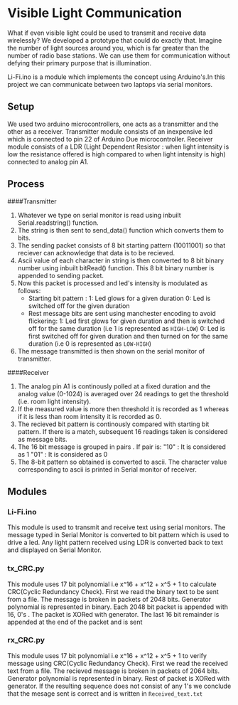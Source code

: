 # Visible Light Communication
 What if even visible light could be used to transmit and receive data wirelessly? We developed a prototype that could do exactly that. Imagine the number of light sources around you, which is far greater than the number of radio base stations. We can use them for communication without defying their primary purpose that is illumination.

 Li-Fi.ino is a module which implements the concept using Arduino's.In this project we can communicate between two laptops via serial monitors. 
 
## Setup
 We used two arduino microcontrollers, one acts as a transmitter and the other as a receiver. Transmitter module consists of an inexpensive led which is connected to pin 22 of Arduino Due microcontroller. Receiver module consists of a LDR (Light Dependent Resistor : when light intensity is low the resistance offered is high compared to when light intensity is high) connected to analog pin A1.

## Process
####Transmitter 
1. Whatever we type on serial monitor is read using inbuilt Serial.readstring() function.
2. The string is then sent to send_data() function which converts them to bits.
3. The sending packet consists of 8 bit starting pattern (10011001) so that reciever can acknowledge that data is to be recieved. 
4. Ascii value of each character in string is then converted to 8 bit binary number using inbuilt bitRead() function. This 8 bit binary number is appended to sending packet.
5. Now this packet is processed and led's intensity is modulated as follows:
    * Starting bit pattern :
        1: Led glows for a given duration 
        0: Led is switched off for the given duration
    * Rest message bits are sent using manchester encoding to avoid flickering:
        1: Led first glows for given duration and then is switched off for the same duration (i.e 1 is represented as `HIGH-LOW`)
        0: Led is first switched off for given duration and then turned on for the same duration (i.e 0 is represented as `LOW-HIGH`)
6. The message transmitted is then shown on the serial monitor of transmitter.

####Receiver
1. The analog pin A1 is continously polled at a fixed duration and the analog value (0-1024) is averaged over 24 readings to get the threshold (i.e. room light intensity).
2. If the measured value is more then threshold it is recorded as 1 whereas if it is less than room intensity it is recorded as 0.
3. The recieved bit pattern is continously compared with starting bit pattern. If there is a match, subsequent 16 readings taken is considered as message bits.
4. The 16 bit message is grouped in pairs . If pair is:
    "10" : It is considered as 1
    "01" : It is considered as 0
5. The 8-bit pattern so obtained is converted to ascii. The character value corresponding to ascii is printed in Serial monitor of receiver.

## Modules 
### Li-Fi.ino
 This module is used to transmit and receive text using serial monitors. The message typed in Serial Monitor is converted to bit pattern which is used to drive a led. Any light pattern received using LDR is converted back to text and displayed on Serial Monitor.

### tx_CRC.py
This module uses 17 bit polynomial i.e x^16 + x^12 + x^5 + 1 to calculate CRC(Cyclic Redundancy Check). First we read the binary text to be sent from a file. The message is broken in packets of 2048 bits. Generator polynomial is represented in binary. Each 2048 bit packet is appended with 16, 0's . The packet is XORed with generator. The last 16 bit remainder is appended at the end of the packet and is sent


### rx_CRC.py
This module uses 17 bit polynomial i.e x^16 + x^12 + x^5 + 1 to verify message using CRC(Cyclic Redundancy Check). First we read the received text from a file. The recieved message is broken in packets of 2064 bits. Generator polynomial is represented in binary. Rest of packet is XORed with generator. If the resulting sequence does not consist of any 1's we conclude that the mesage sent is correct and is written in `Received_text.txt`

